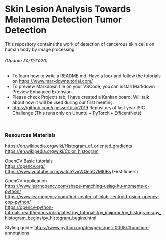 # Skin Lesion Analysis Towards Melanoma Detection Tumor Detection

This repository contains the work of detection of cancerous skin cells on human body by image processing.

###### (Update 20/11/2020)
- To learn how to write a README.md, Have a look and follow the tutorials on https://www.markdowntutorial.com/
- To preview Markdown file on your VSCode, you can install Markdown Preview Enhanced Extension.
- Please check Projects tab, I have created a Kanban board. Will talk about how it will be used during our first meeting. 
- https://github.com/ngessert/isic2019 Repository of last year ISIC Challenge (This runs only on Ubuntu + PyTorch + EfficentNets)

</br>

### Resources Materials
https://en.wikipedia.org/wiki/Histogram_of_oriented_gradients </br>
https://en.wikipedia.org/wiki/Color_histogram </br>

OpenCV Basic tutorials </br>
https://opencv.org/ </br>
https://www.youtube.com/watch?v=WQeoO7MI0Bs (First timers)

OpenCV Application </br>
https://www.learnopencv.com/shape-matching-using-hu-moments-c-python/ </br>
https://www.learnopencv.com/find-center-of-blob-centroid-using-opencv-cpp-python/ </br>
https://opencv-python-tutroals.readthedocs.io/en/latest/py_tutorials/py_imgproc/py_histograms/py_histogram_begins/py_histogram_begins.html

Styling guide:
https://www.python.org/dev/peps/pep-0008/#function-annotations
